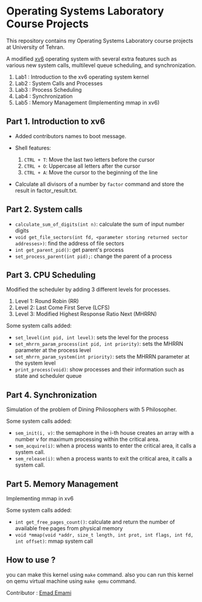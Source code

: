 # Operating Systems Laboratory Course Projects

This repository contains my Operating Systems Laboratory course projects at University of Tehran.

A modified [xv6](https://github.com/mit-pdos/xv6-public) operating system with several extra features such as various new system calls, multilevel queue scheduling, and synchronization.

1. Lab1 : Introduction to the xv6 operating system kernel
2. Lab2 : System Calls and Processes
3. Lab3 : Process Scheduling
4. Lab4 : Synchronization
5. Lab5 : Memory Management (Implementing mmap in xv6) 

## Part 1. Introduction to xv6

* Added contributors names to boot message.
* Shell features:

    1. ```CTRL + T```: Move the last two letters before the cursor
    2. ```CTRL + O```: Uppercase all letters after the cursor
    3. ```CTRL + A```: Move the cursor to the beginning of the line

* Calculate all divisors of a number by ```factor``` command and store the result in factor_result.txt.

## Part 2. System calls
* ```calculate_sum_of_digits(int n)```: calculate the sum of input number digits
* ```void get_file_sectors(int fd, <parameter storing returned sector addresses>)```: find the address of file sectors
* ```int get_parent_pid()```: get parent's process
* ```set_process_parent(int pid);```: change the parent of a process

## Part 3. CPU Scheduling
Modified the scheduler by adding 3 different levels for processes. 

1. Level 1: Round Robin (RR)
2. Level 2: Last Come First Serve (LCFS)
3. Level 3: Modified Highest Response Ratio Next (MHRRN)

Some system calls added: 
* ```set_level(int pid, int level)```: sets the level for the process
* ```set_mhrrn_param_process(int pid, int priority)```: sets the MHRRN parameter at the process level
* ```set_mhrrn_param_system(int priority)```: sets the MHRRN parameter at the system level
* ```print_process(void)```: show processes and their information such as state and scheduler queue

## Part 4. Synchronization
Simulation of the problem of Dining Philosophers with 5 Philosopher.

Some system calls added: 
* ```sem_init(i, v)```: the semaphore in the i-th house creates an array with a number v for maximum processing within the critical area.
* ```sem_acquire(i)```: when a process wants to enter the critical area, it calls a system call.
* ```sem_release(i)```: when a process wants to exit the critical area, it calls a system call.

## Part 5. Memory Management 
Implementing mmap in xv6

Some system calls added: 
* ```int get_free_pages_count()```: calculate and return the number of available free pages from physical memory
* ```void *mmap(void *addr, size_t length, int prot, int flags, int fd, int offset)```: mmap system call

## How to use ? 
you can make this kernel using `make` command.
also you can run this kernel on qemu virtual machine using `make qemu` command.

Contributor : [Emad Emami](https://github.com/emad008)
